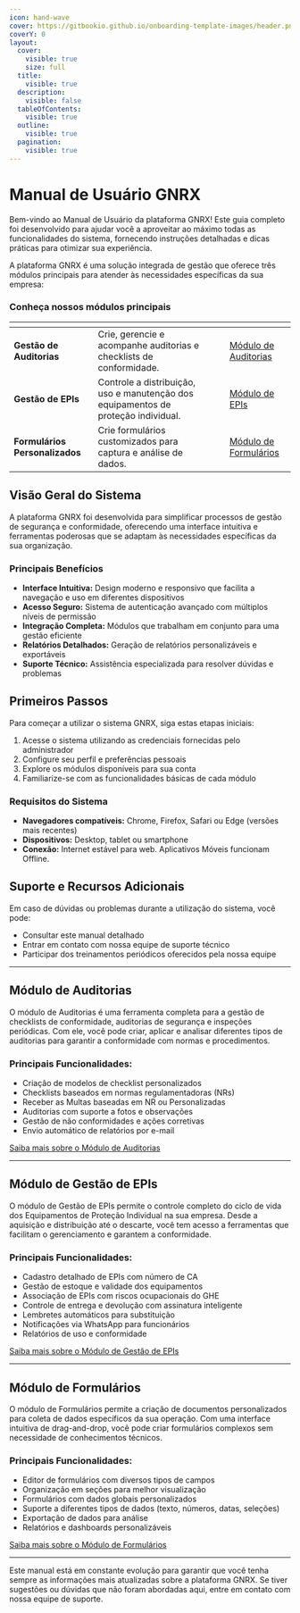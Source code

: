 ```yaml
---
icon: hand-wave
cover: https://gitbookio.github.io/onboarding-template-images/header.png
coverY: 0
layout:
  cover:
    visible: true
    size: full
  title:
    visible: true
  description:
    visible: false
  tableOfContents:
    visible: true
  outline:
    visible: true
  pagination:
    visible: true
---
```


# Manual de Usuário GNRX

Bem-vindo ao Manual de Usuário da plataforma GNRX! Este guia completo foi desenvolvido para ajudar você a aproveitar ao máximo todas as funcionalidades do sistema, fornecendo instruções detalhadas e dicas práticas para otimizar sua experiência.

A plataforma GNRX é uma solução integrada de gestão que oferece três módulos principais para atender às necessidades específicas da sua empresa:

### Conheça nossos módulos principais

<table data-view="cards"><thead><tr><th></th><th></th><th data-hidden></th><th data-hidden></th><th data-hidden data-card-target data-type="content-ref"></th></tr></thead><tbody><tr><td><strong>Gestão de Auditorias</strong></td><td>Crie, gerencie e acompanhe auditorias e checklists de conformidade.</td><td></td><td></td><td><a href="https://manual.gnrx.com.br/gnrx-auditorias-manual">Módulo de Auditorias</a></td></tr><tr><td><strong>Gestão de EPIs</strong></td><td>Controle a distribuição, uso e manutenção dos equipamentos de proteção individual.</td><td></td><td></td><td><a href="https://manual.gnrx.com.br/gnrx-gestao-de-epis-manual">Módulo de EPIs</a></td></tr><tr><td><strong>Formulários Personalizados</strong></td><td>Crie formulários customizados para captura e análise de dados.</td><td></td><td></td><td><a href="https://manual.gnrx.com.br/gnrx-formularios-manual">Módulo de Formulários</a></td></tr></tbody></table>

## Visão Geral do Sistema

A plataforma GNRX foi desenvolvida para simplificar processos de gestão de segurança e conformidade, oferecendo uma interface intuitiva e ferramentas poderosas que se adaptam às necessidades específicas da sua organização.

### Principais Benefícios

- **Interface Intuitiva:** Design moderno e responsivo que facilita a navegação e uso em diferentes dispositivos
- **Acesso Seguro:** Sistema de autenticação avançado com múltiplos níveis de permissão
- **Integração Completa:** Módulos que trabalham em conjunto para uma gestão eficiente
- **Relatórios Detalhados:** Geração de relatórios personalizáveis e exportáveis
- **Suporte Técnico:** Assistência especializada para resolver dúvidas e problemas

## Primeiros Passos

Para começar a utilizar o sistema GNRX, siga estas etapas iniciais:

1. Acesse o sistema utilizando as credenciais fornecidas pelo administrador
2. Configure seu perfil e preferências pessoais
3. Explore os módulos disponíveis para sua conta
4. Familiarize-se com as funcionalidades básicas de cada módulo

### Requisitos do Sistema

- **Navegadores compatíveis:** Chrome, Firefox, Safari ou Edge (versões mais recentes)
- **Dispositivos:** Desktop, tablet ou smartphone
- **Conexão:** Internet estável para web. Aplicativos Móveis funcionam Offline.

## Suporte e Recursos Adicionais

Em caso de dúvidas ou problemas durante a utilização do sistema, você pode:

- Consultar este manual detalhado
- Entrar em contato com nossa equipe de suporte técnico
- Participar dos treinamentos periódicos oferecidos pela nossa equipe

---

## Módulo de Auditorias

O módulo de Auditorias é uma ferramenta completa para a gestão de checklists de conformidade, auditorias de segurança e inspeções periódicas. Com ele, você pode criar, aplicar e analisar diferentes tipos de auditorias para garantir a conformidade com normas e procedimentos.

### Principais Funcionalidades:

- Criação de modelos de checklist personalizados
- Checklists baseados em normas regulamentadoras (NRs)
- Receber as Multas baseadas em NR ou Personalizadas
- Auditorias com suporte a fotos e observações
- Gestão de não conformidades e ações corretivas
- Envio automático de relatórios por e-mail

[Saiba mais sobre o Módulo de Auditorias](https://manual.gnrx.com.br/gnrx-auditorias-manual)

---

## Módulo de Gestão de EPIs

O módulo de Gestão de EPIs permite o controle completo do ciclo de vida dos Equipamentos de Proteção Individual na sua empresa. Desde a aquisição e distribuição até o descarte, você tem acesso a ferramentas que facilitam o gerenciamento e garantem a conformidade.

### Principais Funcionalidades:

- Cadastro detalhado de EPIs com número de CA
- Gestão de estoque e validade dos equipamentos
- Associação de EPIs com riscos ocupacionais do GHE
- Controle de entrega e devolução com assinatura inteligente
- Lembretes automáticos para substituição
- Notificações via WhatsApp para funcionários
- Relatórios de uso e conformidade

[Saiba mais sobre o Módulo de Gestão de EPIs](https://manual.gnrx.com.br/gnrx-gestao-de-epis-manual)

---

## Módulo de Formulários

O módulo de Formulários permite a criação de documentos personalizados para coleta de dados específicos da sua operação. Com uma interface intuitiva de drag-and-drop, você pode criar formulários complexos sem necessidade de conhecimentos técnicos.

### Principais Funcionalidades:

- Editor de formulários com diversos tipos de campos
- Organização em seções para melhor visualização
- Formulários com dados globais personalizados
- Suporte a diferentes tipos de dados (texto, números, datas, seleções)
- Exportação de dados para análise
- Relatórios e dashboards personalizáveis

[Saiba mais sobre o Módulo de Formulários](https://manual.gnrx.com.br/gnrx-formularios-manual)

---

Este manual está em constante evolução para garantir que você tenha sempre as informações mais atualizadas sobre a plataforma GNRX. Se tiver sugestões ou dúvidas que não foram abordadas aqui, entre em contato com nossa equipe de suporte.